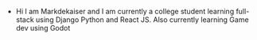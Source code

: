 - Hi I am Markdekaiser and I am currently a college student learning full-stack using Django Python and React JS. Also currently learning Game dev using Godot
